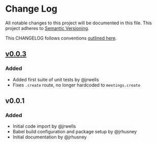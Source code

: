 # Change Log
All notable changes to this project will be documented in this file.
This project adheres to [Semantic Versioning](http://semver.org/).

This CHANGELOG follows conventions [outlined here](http://keepachangelog.com/).

## [v0.0.3]
### Added
- Added first suite of unit tests by @jrwells
- Fixes `.create` route, no longer hardcoded to `meetings.create`

## v0.0.1
### Added
- Initial code import by @jrwells
- Babel build configuration and package setup by @jrhusney
- Initial documentation by @jrhusney

[v0.0.3]: https://github.com/ParabolInc/falcor-saddle/compare/v0.0.1...v0.0.3
